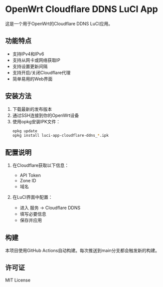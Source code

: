 # OpenWrt Cloudflare DDNS LuCI App

这是一个用于OpenWrt的Cloudflare DDNS LuCI应用。

## 功能特点

- 支持IPv4和IPv6
- 支持从网卡或网络获取IP
- 支持设置更新间隔
- 支持开启/关闭Cloudflare代理
- 简单易用的Web界面

## 安装方法

1. 下载最新的发布版本
2. 通过SSH连接到你的OpenWrt设备
3. 使用opkg安装IPK文件：
   ```bash
   opkg update
   opkg install luci-app-cloudflare-ddns_*.ipk
   ```

## 配置说明

1. 在Cloudflare获取以下信息：
   - API Token
   - Zone ID
   - 域名

2. 在LuCI界面中配置：
   - 进入 服务 -> Cloudflare DDNS
   - 填写必要信息
   - 保存并应用

## 构建

本项目使用GitHub Actions自动构建。每次推送到main分支都会触发新的构建。

## 许可证

MIT License 